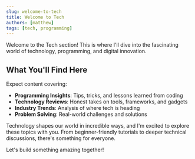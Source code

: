 ```yaml
---
slug: welcome-to-tech
title: Welcome to Tech
authors: [matthew]
tags: [tech, programming]
---
```


Welcome to the Tech section! This is where I'll dive into the fascinating world of technology, programming, and digital innovation.

<!--truncate-->

## What You'll Find Here

Expect content covering:

- **Programming Insights**: Tips, tricks, and lessons learned from coding
- **Technology Reviews**: Honest takes on tools, frameworks, and gadgets
- **Industry Trends**: Analysis of where tech is heading
- **Problem Solving**: Real-world challenges and solutions

Technology shapes our world in incredible ways, and I'm excited to explore these topics with you. From beginner-friendly tutorials to deeper technical discussions, there's something for everyone.

Let's build something amazing together!